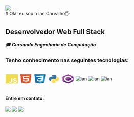<div align="center>

<div>
  <a href="https://github.com/anuraghazra/convoychat" target="_blank">
      <img height=200 align="center" src="https://github-readme-stats.vercel.app/api/top-langs?username=O-ian-carvalho&layout=compact&langs_count=8&card_width=320&theme=react" />
  </a>
</div>

<div>
  # Olá! eu sou o Ian Carvalho🖐️

<h2>Desenvolvedor <strong>Web Full Stack</strong></h2>

<h5>🎓 Cursando Engenharia de Computação</h5> 
</div>
  


<h3>Tenho conhecimento nas seguintes tecnologias:</h3>

<div style="display: inline_block"><br>
  <img align="center" alt="Ian-Js" height="30" width="40" src="https://raw.githubusercontent.com/devicons/devicon/master/icons/javascript/javascript-plain.svg">
  <img align="center" alt="Ian-HTML" height="30" width="40" src="https://raw.githubusercontent.com/devicons/devicon/master/icons/html5/html5-original.svg">
  <img align="center" alt="Ian-CSS" height="30" width="40" src="https://raw.githubusercontent.com/devicons/devicon/master/icons/css3/css3-original.svg">
  <img align="center" alt="ian-Python" height="30" width="40" src="https://raw.githubusercontent.com/devicons/devicon/master/icons/python/python-original.svg">
  <img align="center" alt="ian-Csharp" height="30" width="40" src="https://raw.githubusercontent.com/devicons/devicon/master/icons/csharp/csharp-original.svg">
  <img align="center" alt="ian" height="30" width="30" src="https://encrypted-tbn0.gstatic.com/images?q=tbn:ANd9GcTFT1MO4Ln0Ynz4VKkD2EDyylsYzoVg1d8FiQ&s">
  <img align="center" alt="ian" height="30" width="55" src="https://upload.wikimedia.org/wikipedia/commons/8/87/Sql_data_base_with_logo.png">
  <img align="center" alt="ian" height="30" width="60" src="https://encrypted-tbn0.gstatic.com/images?q=tbn:ANd9GcS9XeELcp51xMR6GcbG86ssM_CLpG0QqiN9dw&s">

</div>
</br>
  <h4>Entre em contato:</h4>
<div style="display: inline_block> 
  <a href="https://instagram.com/iancarvalho_" target="_blank"><img src="https://img.shields.io/badge/-Instagram-%23E4405F?style=for-the-badge&logo=instagram&logoColor=white" target="_blank"></a>
  <a href = "mailto:carvalhoian2509@gmail.com"><img src="https://img.shields.io/badge/-Gmail-%23333?style=for-the-badge&logo=gmail&logoColor=white" target="_blank"></a>
  <a href="https://www.linkedin.com/in/o-ian-carvalho" target="_blank"><img src="https://img.shields.io/badge/-LinkedIn-%230077B5?style=for-the-badge&logo=linkedin&logoColor=white" target="_blank"></a> 
  
</div>

</div>
